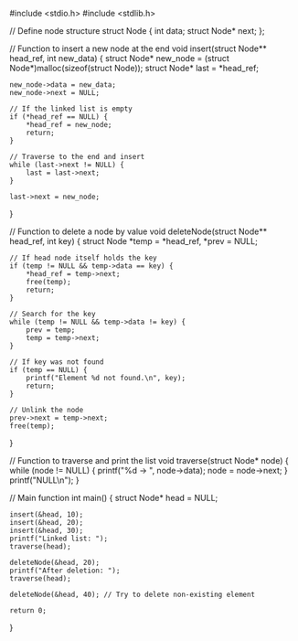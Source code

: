 #include <stdio.h> 
#include <stdlib.h>

// Define node structure
struct Node {
    int data;
    struct Node* next;
};

// Function to insert a new node at the end
void insert(struct Node** head_ref, int new_data) {
    struct Node* new_node = (struct Node*)malloc(sizeof(struct Node));
    struct Node* last = *head_ref;

    new_node->data = new_data;
    new_node->next = NULL;

    // If the linked list is empty
    if (*head_ref == NULL) {
        *head_ref = new_node;
        return;
    }

    // Traverse to the end and insert
    while (last->next != NULL) {
        last = last->next;
    }

    last->next = new_node;
}

// Function to delete a node by value
void deleteNode(struct Node** head_ref, int key) {
    struct Node *temp = *head_ref, *prev = NULL;

    // If head node itself holds the key
    if (temp != NULL && temp->data == key) {
        *head_ref = temp->next;
        free(temp);
        return;
    }

    // Search for the key
    while (temp != NULL && temp->data != key) {
        prev = temp;
        temp = temp->next;
    }

    // If key was not found
    if (temp == NULL) {
        printf("Element %d not found.\n", key);
        return;
    }

    // Unlink the node
    prev->next = temp->next;
    free(temp);
}

// Function to traverse and print the list
void traverse(struct Node* node) {
    while (node != NULL) {
        printf("%d -> ", node->data);
        node = node->next;
    }
    printf("NULL\n");
}

// Main function
int main() {
    struct Node* head = NULL;

    insert(&head, 10);
    insert(&head, 20);
    insert(&head, 30);
    printf("Linked list: ");
    traverse(head);

    deleteNode(&head, 20);
    printf("After deletion: ");
    traverse(head);

    deleteNode(&head, 40); // Try to delete non-existing element

    return 0;
}
